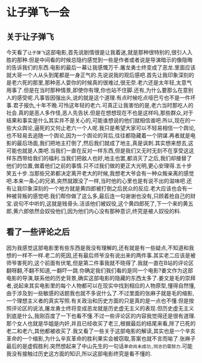 # 让子弹飞一会

## 关于让子弹飞

今天看了`让子弹飞`这部电影,首先说剧情很是让我着迷,就是那种很特别的,很引人入胜的那种.但是中间看的时候总隐约感觉到一些是作者或者说是导演暗示的像隐晦的告诉我们的东西.电影的最后一幕让我感慨万千.屠龙勇士终变成了恶龙.里面应该就大哥一个人从头到尾都是一身正气的.先说说我的观后感吧.首先让我印象深刻的是老六死的那里,那种恶人耍你的时候真的很难过,很无奈.老六还是太年轻,太意气用事了.但是在当时那种情景,即使你有理,你也站不住脚.还有,为什么要那么在意别人的感受呢.凡事皆因强出头,说的就是这个道理.有点时候吃点哑巴亏也不是一件坏事.君子报仇,十年不晚.可怜这年轻的老六.可真正让我害怕的是,老六当时那吃人的社会.真的是恶人多作怪,恶人先告状.但是在想想现在不也是这样吗,那些群众,对于结果和事实是什么其实并不是关心的,可能谁想说的他们就相信谁吧.所以,现在的一些大众舆论,逼死的又何止老六一个人呢.我只是希望大家可以不轻易相信一个舆论,也不轻易去追随一个舆论,因为一个舆论的背后,往往都隐藏着一个阴谋.再者就是电影的最后场面,我们把地主打倒了,然后我们就成了地主,真是讽刺.其实想来想去,这可能也就是人类吧.当我们一直在反对一样东西,但是我们又无时无刻不在享受这这样东西带给我们的福利.当我们把敌人也好,地主也罢,都消灭了之后,我们却接替了他们的位置,做着他们之前的事情.只不过我们做的更正大光明,更心安理得.五十步笑五十步.当那些兄弟都决定离开老大的时候,我想老大爷会有一种众叛亲离的感觉吧.本来一条心的兄弟,突然就跟没了一样,当时他的心里也是有说不出的滋味吧.还有让我印象深刻的一个地方就是黄四郎被打倒之后民众的反应.老大应该也会有一种被背叛的感觉吧.我们帮你做了这么多,最后连一句谢谢也没有,只顾着抢自己的财宝.说句不中听的,这就是贱骨头.活该他们被奴役,这个黄四郎死了,下一个来的黄五郎,黄六郎依然会奴役他们,因为他们内心没有那种意识,终究是被人奴役的料.

## 看了一些评论之后

因为我感觉这部电影里有些东西是我没有理解的,还有就是有一些疑点,不知道和我想的一样不一样.老二的死因,还有最后师爷没有说出来的两件事.其实老二应该是被师爷害死的,这个前面有伏笔,但是第二件事我就不晓得了.我就一直在B站的评论区翻呀翻,不翻不知道,一翻吓一跳.你确定我们我们看的是同一个电影?姜文作为这部电影的导演,联系他的历史背景,确实这部电影的隐藏的东西太多了.姜文是毛的崇拜者,说起来其实电影里的每个人物都可以在现实中找到相应的人物原型,懂得自然懂,由于涉及到一些敏感的话题我也就不多说什么了.不过里面的张麻子就是毛的缩影,一个理想主义者的真实写照.有关政治和历史方面的只是真的是一点也不懂.但是按照评论区的说法,屠龙勇士终将变成恶龙就是历史虚无主义的表现.但历史虚无主义到底是什么,我刚百度了一下也看不懂.不过一些评论区的内容我觉得还是很有道理.那个女人也就是华姐是内奸,并且已经收买了老三,根据最后的结尾来看,除了已死的老二和老六,其他都被收买了.我又看了一些关于这部电影的解读,其实也是一个辛亥革命的一个缩影,为什么辛亥革命的胜利果实会被窃取,答案也就不言而喻了.张麻子最后的是虚假胜利.突然想起来了中山先生的一句话`革命尚未成功,同志仍需努力`.可能我没有接触过历史这方面的知识,所以这部电影终究是看不懂的.

